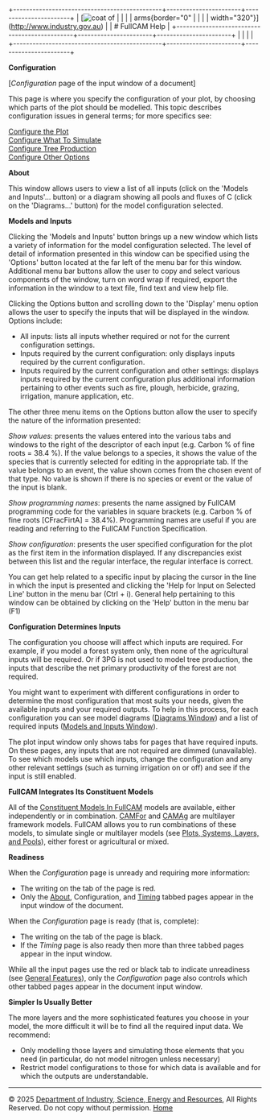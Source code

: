 +----------------------------------------------+-----------------------+-----------------------+
| [![coat of                                   |                       | [](index.htm)         |
| arms](imgs/DISER-inline_Mono.png){border="0" |                       |                       |
| width="320"}](http://www.industry.gov.au)    |                       | # FullCAM Help        |
+----------------------------------------------+-----------------------+-----------------------+
|                                              |                       |                       |
+----------------------------------------------+-----------------------+-----------------------+

**Configuration**

\[*Configuration* page of the input window of a document\]

This page is where you specify the configuration of your plot, by
choosing which parts of the plot should be modelled. This topic
describes configuration issues in general terms; for more specifics see:

[Configure the Plot](6_Configure%20the%20Plot.htm)\
[Configure What To
Simulate](http://www.fullcam.au/FullCAMServer2020/Help/128_Configure%20What%20To%20Simulate.htm)\
[Configure Tree Production](108_Configure%20Tree%20Production.htm)\
[Configure Other Options](138_Configure%20Other%20Options.htm)

**About**

This window allows users to view a list of all inputs (click on the
'Models and Inputs'\... button) or a diagram showing all pools and
fluxes of C (click on the 'Diagrams\...' button) for the model
configuration selected.

**Models and Inputs**

Clicking the 'Models and Inputs' button brings up a new window which
lists a variety of information for the model configuration selected. The
level of detail of information presented in this window can be specified
using the 'Options' button located at the far left of the menu bar for
this window. Additional menu bar buttons allow the user to copy and
select various components of the window, turn on word wrap if required,
export the information in the window to a text file, find text and view
help file.

Clicking the Options button and scrolling down to the 'Display' menu
option allows the user to specify the inputs that will be displayed in
the window. Options include:

- All inputs: lists all inputs whether required or not for the current
  configuration settings.
- Inputs required by the current configuration: only displays inputs
  required by the current configuration.
- Inputs required by the current configuration and other settings:
  displays inputs required by the current configuration plus additional
  information pertaining to other events such as fire, plough,
  herbicide, grazing, irrigation, manure application, etc.

The other three menu items on the Options button allow the user to
specify the nature of the information presented:

*Show values*: presents the values entered into the various tabs and
windows to the right of the descriptor of each input (e.g. Carbon % of
fine roots = 38.4 %). If the value belongs to a species, it shows the
value of the species that is currently selected for editing in the
appropriate tab. If the value belongs to an event, the value shown comes
from the chosen event of that type. No value is shown if there is no
species or event or the value of the input is blank.

*Show programming names*: presents the name assigned by FullCAM
programming code for the variables in square brackets (e.g. Carbon % of
fine roots \[CFracFirtA\] = 38.4%). Programming names are useful if you
are reading and referring to the FullCAM Function Specification.

*Show configuration*: presents the user specified configuration for the
plot as the first item in the information displayed. If any
discrepancies exist between this list and the regular interface, the
regular interface is correct.

You can get help related to a specific input by placing the cursor in
the line in which the input is presented and clicking the 'Help for
Input on Selected Line' button in the menu bar (Ctrl + i). General help
pertaining to this window can be obtained by clicking on the 'Help'
button in the menu bar (F1)

**Configuration Determines Inputs**

The configuration you choose will affect which inputs are required. For
example, if you model a forest system only, then none of the
agricultural inputs will be required. Or if 3PG is not used to model
tree production, the inputs that describe the net primary productivity
of the forest are not required.

You might want to experiment with different configurations in order to
determine the most configuration that most suits your needs, given the
available inputs and your required outputs. To help in this process, for
each configuration you can see model diagrams ([Diagrams
Window](50_Diagrams%20Window.htm)) and a list of required inputs
([Models and Inputs Window](141_Models%20and%20Inputs%20Window.htm)).

The plot input window only shows tabs for pages that have required
inputs. On these pages, any inputs that are not required are dimmed
(unavailable). To see which models use which inputs, change the
configuration and any other relevant settings (such as turning
irrigation on or off) and see if the input is still enabled.

**FullCAM Integrates Its Constituent Models**

All of the [Constituent Models In
FullCAM](198_Constituent%20Models%20In%20FullCAM.htm) models are
available, either independently or in combination.
[CAMFor](77_CAMFor.htm) and [CAMAg](78_CAMAg.htm) are multilayer
framework models. FullCAM allows you to run combinations of these
models, to simulate single or multilayer models (see [Plots, Systems,
Layers, and Pools](57_Plots,%20Systems,%20Layers,%20and%20Pools.htm)),
either forest or agricultural or mixed.

**Readiness**

When the *Configuration* page is unready and requiring more information:

- The writing on the tab of the page is red.
- Only the [About](11_About.htm), Configuration, and
  [Timing](199_Timing.htm) tabbed pages appear in the input window of
  the document.

When the *Configuration* page is ready (that is, complete):

- The writing on the tab of the page is black.
- If the *Timing* page is also ready then more than three tabbed pages
  appear in the input window.

While all the input pages use the red or black tab to indicate
unreadiness (see [General Features](20_General%20Features.htm)), only
the *Configuration* page also controls which other tabbed pages appear
in the document input window.

**Simpler Is Usually Better**

The more layers and the more sophisticated features you choose in your
model, the more difficult it will be to find all the required input
data. We recommend:

- Only modelling those layers and simulating those elements that you
  need (in particular, do not model nitrogen unless necessary)
- Restrict model configurations to those for which data is available and
  for which the outputs are understandable.

------------------------------------------------------------------------

© 2025 [Department of Industry, Science, Energy and
Resources](http://www.industry.gov.au "Department of Industry, Science, Energy and Resources"),
All Rights Reserved. Do not copy without permission.
[Home](index.htm "help index")
